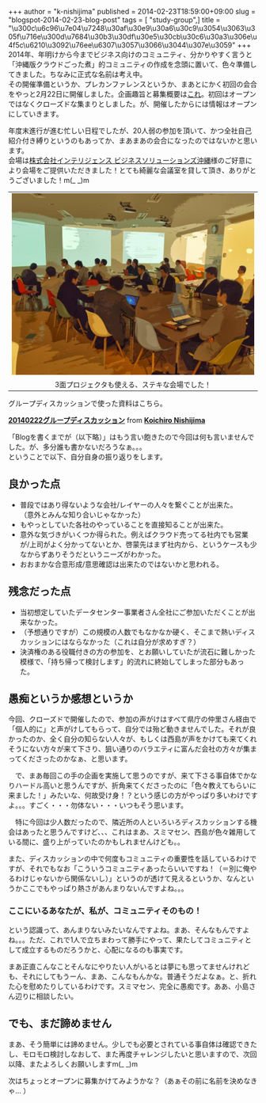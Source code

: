 +++
author = "k-nishijima"
published = 2014-02-23T18:59:00+09:00
slug = "blogspot-2014-02-23-blog-post"
tags = [ "study-group",]
title = "\u300c\u6c96\u7e04\u7248\u30af\u30e9\u30a6\u30c9\u3054\u3063\u305f\u716e\u300d\u7684\u30b3\u30df\u30e5\u30cb\u30c6\u30a3\u306e\u4f5c\u6210\u3092\u76ee\u6307\u3057\u3066\u3044\u307e\u3059"
+++
2014年、年明けから今までビジネス向けのコミュニティ、分かりやすく言うと「沖縄版クラウドごった煮」的コミュニティの作成を念頭に置いて、色々準備してきました。ちなみに正式な名前は考え中。  
その開催準備というか、プレカンファレンスというか、まあとにかく初回の会合をやっと2月22日に開催しました。企画趣旨と募集概要は[これ](https://drive.google.com/file/d/0B89-Np6LQHeFenRSdTQ1aDVrTUk/edit?usp=sharing)。初回はオープンではなくクローズドな集まりとしました。が、開催したからには情報はオープンにしていきます。  
  
年度末進行が進む忙しい日程でしたが、20人弱の参加を頂いて、かつ全社自己紹介付き縛りというのもあってか、まあまあの会合になったのではないかと思います。  
会場は[株式会社インテリジェンス
ビジネスソリューションズ沖縄](http://www.ibs.inte.co.jp/ibsokinawa/)様のご好意により会場をご提供いただきました！とても綺麗な会議室を貸して頂き、ありがとうございました！m(\_
\_)m  

<table>
<tbody>
<tr class="odd">
<td style="text-align: center;"><a href="/images/blogspot/blogspot-2014-02-23-blog-post-2014-02-22+14.34.07.jpg"><img src="/images/blogspot/thumbnails/blogspot-2014-02-23-blog-post-2014-02-22+14.34.07.jpg" /></a></td>
</tr>
<tr class="even">
<td style="text-align: center;">3面プロジェクタも使える、ステキな会場でした！</td>
</tr>
</tbody>
</table>

グループディスカッションで使った資料はこちら。  

**[20140222グループディスカッション](https://www.slideshare.net/KoichiroNishijima/20140222-31532767 "20140222グループディスカッション")**
from **[Koichiro
Nishijima](http://www.slideshare.net/KoichiroNishijima)**

  
「Blogを書くまでが（以下略）」はもう言い飽きたので今回は何も言いませんでした。が、多分誰も書かないだろうなぁ。。。  
ということで以下、自分自身の振り返りをします。  
<span id="more"></span>

良かった点
----------

-   普段ではあり得ないような会社/レイヤーの人々を繋ぐことが出来た。  
    （意外とみんな知り合いじゃなかった）
-   もやっとしていた各社のやっていることを直接知ることが出来た。
-   意外な気づきがいくつか得られた。例えばクラウド売ってる社内でも営業が/上司がよく分かってないとか、啓蒙先はまず社内から、というケースも少なからずありそうだというニーズがわかった。
-   おおまかな合意形成/意思確認は出来たのではないかと思われる。

残念だった点
------------

-   当初想定していたデータセンター事業者さん全社にご参加いただくことが出来なかった。
-   （予想通りですが）この規模の人数でもなかなか硬く、そこまで熱いディスカッションにはならなかった（これは自分が求めすぎ？）
-   決済権のある役職付きの方の参加を、とお願いしていたが流石に難しかった模様で、「持ち帰って検討します」的流れに終始してしまった部分もあった。

愚痴というか感想というか
------------------------

今回、クローズドで開催したので、参加の声がけはすべて県庁の仲里さん経由で「個人的に」と声がけしてもらって、自分では殆ど動きませんでした。それが良かったのか、全く自分の知らない人々が、もしくは西島が声をかけても来てくれそうにない方々が来て下さり、狙い通りのバラエティに富んだ会社の方々が集まってくださったのかなぁ、と思います。

　で、まあ毎回この手の企画を実施して思うのですが、来て下さる事自体でかなりハードル高いと思うんですが、折角来てくださったのに「色々教えてもらいに来ました！」みたいな、何故受け身！？という感じの方がやっぱり多いわけですよ。。。すごく・・・勿体ない・・・いつもそう思います。

　特に今回は少人数だったので、隣近所の人といろいろディスカッションする機会はあったと思うんですけど、、、これはまあ、スミマセン、西島が色々雑用している間に、盛り上がっていたのかもしれませんけども。。

  

また、ディスカッションの中で何度もコミュニティの重要性を話しているわけですが、それでもなお「こういうコミュニティあったらいいですね！（＝別に俺やるわけじゃないから関係ないし）」というのが透けて見えるというか、なんというかここでもやっぱり熱さがあんまりないんですよね。。。

### ここにいるあなたが、私が、コミュニティそのもの！

という認識って、あんまりないみたいなんですよね。まあ、そんなもんですよね。。。ただ、これで1人で立ちまわって勝手にやって、果たしてコミュニティとして成立するものだろうかと、心配になるのも事実です。

  

まあ正直こんなことそんなにやりたい人がいるとは夢にも思ってませんけれども、それにしてもうーん、まあ、こんなもんかな。普通そうだよなぁ。と、折れた心を慰めたりしているわけです。スミマセン、完全に愚痴です。ああ、小島さん辺りに相談したい。

でも、まだ諦めません
--------------------

まあ、そう簡単には諦めません。少しでも必要とされている事自体は確認できたし、モロモロ検討しなおして、また再度チャレンジしたいと思いますので、次回以降、またよろしくお願いしますm(\_
\_)m

  

次はちょっとオープンに募集かけてみようかな？（あぁその前に名前を決めなきゃ...
）
